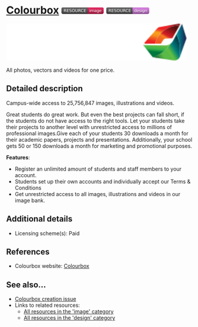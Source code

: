 # [Colourbox](https://www.colourbox.com/)  [<img src="images/resource-image.png" align="bottom">](https://github.com/e-CLOSE/Toolbox/issues?q=label%3A02_RESOURCE+label%3Aimage) [<img src="images/resource-design.png" align="bottom">](https://github.com/e-CLOSE/Toolbox/issues?q=label%3A02_RESOURCE+label%3Adesign)

[<img src="images/Colourbox.svg" align="bottom" height="100" alt="Colourbox Logo">](https://www.colourbox.com/)

All photos, vectors and videos for one price.



## Detailed description

Campus-wide access to 25,756,847 images, illustrations and videos.

Great students do great work. But even the best projects can fall short, if the students do not have access to the right tools. Let your students take their projects to another level with unrestricted access to millions of professional images.Give each of your students 30 downloads a month for their academic papers, projects and presentations. Additionally, your school gets 50 or 150 downloads a month for marketing and promotional purposes.

**Features**:
- Register an unlimited amount of students and staff members to your account.
- Students set up their own accounts and individually accept our Terms & Conditions
- Get unrestricted access to all images, illustrations and videos in our image bank.


## Additional details

- Licensing scheme(s): Paid


## References

- Colourbox website: [Colourbox](https://www.colourbox.com/)


## See also...

- [Colourbox creation issue](https://github.com/e-CLOSE/Toolbox/issues/185)
- Links to related resources:
  - [All resources in the 'image' category](https://github.com/e-CLOSE/Toolbox/issues?q=label%3A02_RESOURCE+label%3Aimage)
  - [All resources in the 'design' category](https://github.com/e-CLOSE/Toolbox/issues?q=label%3A02_RESOURCE+label%3Adesign)
